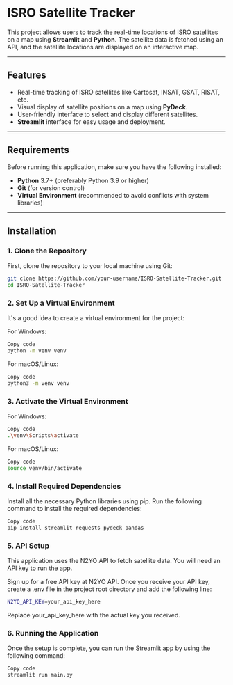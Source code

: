 # ISRO Satellite Tracker

This project allows users to track the real-time locations of ISRO satellites on a map using **Streamlit** and **Python**. The satellite data is fetched using an API, and the satellite locations are displayed on an interactive map.

---

## Features

- Real-time tracking of ISRO satellites like Cartosat, INSAT, GSAT, RISAT, etc.
- Visual display of satellite positions on a map using **PyDeck**.
- User-friendly interface to select and display different satellites.
- **Streamlit** interface for easy usage and deployment.

---

## Requirements

Before running this application, make sure you have the following installed:

- **Python** 3.7+ (preferably Python 3.9 or higher)
- **Git** (for version control)
- **Virtual Environment** (recommended to avoid conflicts with system libraries)

---

## Installation

### 1. Clone the Repository

First, clone the repository to your local machine using Git:

```bash
git clone https://github.com/your-username/ISRO-Satellite-Tracker.git
cd ISRO-Satellite-Tracker
```

### 2. Set Up a Virtual Environment
It's a good idea to create a virtual environment for the project:

For Windows:

```bash
Copy code
python -m venv venv
```
For macOS/Linux:

```bash
Copy code
python3 -m venv venv
```
### 3. Activate the Virtual Environment
For Windows:

```bash
Copy code
.\venv\Scripts\activate
```
For macOS/Linux:

```bash
Copy code
source venv/bin/activate
```
### 4. Install Required Dependencies
Install all the necessary Python libraries using pip. Run the following command to install the required dependencies:

```bash
Copy code
pip install streamlit requests pydeck pandas
```

### 5. API Setup
This application uses the N2YO API to fetch satellite data. You will need an API key to run the app.

Sign up for a free API key at N2YO API.
Once you receive your API key, create a .env file in the project root directory and add the following line:
```bash
N2YO_API_KEY=your_api_key_here
```
Replace your_api_key_here with the actual key you received.


### 6. Running the Application
Once the setup is complete, you can run the Streamlit app by using the following command:

```bash
Copy code
streamlit run main.py
```
